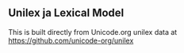 Unilex ja Lexical Model
----------------------

This is built directly from Unicode.org unilex data at
https://github.com/unicode-org/unilex
